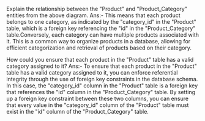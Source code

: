 Explain the relationship between the "Product" and "Product_Category" entities from the above diagram.
Ans:- This means that each product belongs to one category, as indicated by the "category_id" in the "Product" table, which is a foreign key referencing the "id" in the "Product_Category" table.Conversely, each category can have multiple products associated with it.
This is a common way to organize products in a database, allowing for efficient categorization and retrieval of products based on their category.

How could you ensure that each product in the "Product" table has a valid category assigned to it?
Ans:- To ensure that each product in the "Product" table has a valid category assigned to it, you can enforce referential integrity through the use of foreign key constraints in the database schema.
In this case, the "category_id" column in the "Product" table is a foreign key that references the "id" column in the "Product_Category" table.
By setting up a foreign key constraint between these two columns, you can ensure that every value in the "category_id" column of the "Product" table must exist in the "id" column of the "Product_Category" table.
